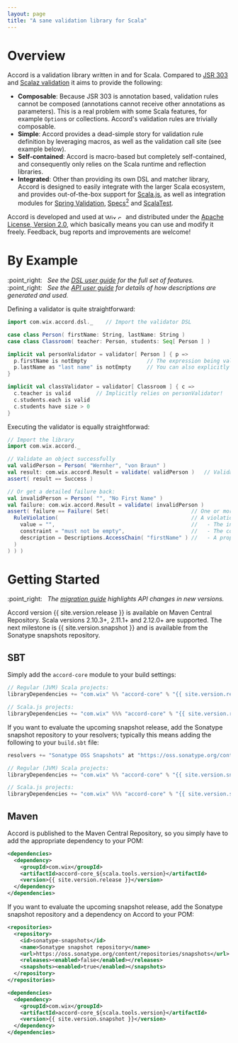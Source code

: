 ```yaml
---
layout: page
title: "A sane validation library for Scala"
---
```


Overview
========

Accord is a validation library written in and for Scala. Compared to [JSR 303](http://jcp.org/en/jsr/detail?id=303) and [Scalaz validation](https://github.com/scalaz/scalaz/blob/scalaz-seven/core/src/main/scala/scalaz/Validation.scala) it aims to provide the following:

* __Composable__: Because JSR 303 is annotation based, validation rules cannot be composed (annotations cannot receive other annotations as parameters). This is a real problem with some Scala features, for example `Option`s or collections. Accord's validation rules are trivially composable.
* __Simple__: Accord provides a dead-simple story for validation rule definition by leveraging macros, as well as the validation call site (see example below).
* __Self-contained__: Accord is macro-based but completely self-contained, and consequently only relies on the Scala runtime and reflection libraries.
* __Integrated__: Other than providing its own DSL and matcher library, Accord is designed to easily integrate with the larger Scala ecosystem, and provides out-of-the-box support for [Scala.js](http://www.scala-js.org), as well as integration modules for [Spring Validation](spring3.html), [Specs<sup>2</sup>](specs2.html) and [ScalaTest](scalatest.html).

Accord is developed and used at <a href="http://www.wix.com"><img src="images/wix_logo.png" width="42" height="11" alt="Wix.com"></a> and distributed under the [Apache License, Version 2.0](http://www.apache.org/licenses/LICENSE-2.0), which basically means you can use and modify it freely. Feedback, bug reports and improvements are welcome!

By Example
==========

<postit>
  :point_right: &nbsp;&nbsp;<em>See the <a href="dsl.html">DSL user guide</a> for the full set of features.</em>
  <br>
  :point_right: &nbsp;&nbsp;<em>See the <a href="api.html">API user guide</a> for details of how descriptions are generated and used.</em>
</postit>


Defining a validator is quite straightforward:

```scala
import com.wix.accord.dsl._    // Import the validator DSL

case class Person( firstName: String, lastName: String )
case class Classroom( teacher: Person, students: Seq[ Person ] )

implicit val personValidator = validator[ Person ] { p =>
  p.firstName is notEmpty                   // The expression being validated is resolved automatically, see below
  p.lastName as "last name" is notEmpty     // You can also explicitly describe the expression being validated
}

implicit val classValidator = validator[ Classroom ] { c =>
  c.teacher is valid        // Implicitly relies on personValidator!
  c.students.each is valid
  c.students have size > 0
}
```

Executing the validator is equally straightforwad:

```scala
// Import the library
import com.wix.accord._

// Validate an object successfully
val validPerson = Person( "Wernher", "von Braun" )
val result: com.wix.accord.Result = validate( validPerson )   // Validator is implicitly resolved
assert( result == Success )

// Or get a detailed failure back:
val invalidPerson = Person( "", "No First Name" )
val failure: com.wix.accord.Result = validate( invalidPerson )
assert( failure == Failure( Set(                          // One or more violations
  RuleViolation(                                          // A violation includes:
    value = "",                                           //   - The invalid value
    constraint = "must not be empty",                     //   - The constraint being violated
    description = Descriptions.AccessChain( "firstName" ) //   - A property description
  )
) ) )
```

<a name="getting-started"></a>

Getting Started
===============

<postit>
  :point_right: &nbsp;&nbsp;<em>The <a href="migration-guide.html">migration guide</a> highlights API changes in new versions.</em>
</postit>

Accord version {{ site.version.release }} is available on Maven Central Repository. Scala versions 2.10.3+, 2.11.1+ and 2.12.0+ are supported. The next milestone is {{ site.version.snapshot }} and is available from the Sonatype snapshots repository.

SBT
---

Simply add the `accord-core` module to your build settings:

```scala
// Regular (JVM) Scala projects:
libraryDependencies += "com.wix" %% "accord-core" % "{{ site.version.release }}"

// Scala.js projects:
libraryDependencies += "com.wix" %%% "accord-core" % "{{ site.version.release }}"
```

If you want to evaluate the upcoming snapshot release, add the Sonatype snapshot repository to your resolvers; typically this means adding the following to your `build.sbt` file:

```scala
resolvers += "Sonatype OSS Snapshots" at "https://oss.sonatype.org/content/repositories/snapshots"

// Regular (JVM) Scala projects:
libraryDependencies += "com.wix" %% "accord-core" % "{{ site.version.snapshot }}"

// Scala.js projects:
libraryDependencies += "com.wix" %%% "accord-core" % "{{ site.version.snapshot }}"
```

Maven
-----

Accord is published to the Maven Central Repository, so you simply have to add the appropriate dependency to your POM:

```xml
<dependencies>
  <dependency>
    <groupId>com.wix</groupId>
    <artifactId>accord-core_${scala.tools.version}</artifactId>
    <version>{{ site.version.release }}</version>
  </dependency>
</dependencies>
```

If you want to evaluate the upcoming snapshot release, add the Sonatype snapshot repository and a dependency on Accord to your POM:

```xml
<repositories>
  <repository>
    <id>sonatype-snapshots</id>
    <name>Sonatype snapshot repository</name>
    <url>https://oss.sonatype.org/content/repositories/snapshots</url>
    <releases><enabled>false</enabled></releases>
    <snapshots><enabled>true</enabled></snapshots>
  </repository>
</repositories>

<dependencies>
  <dependency>
    <groupId>com.wix</groupId>
    <artifactId>accord-core_${scala.tools.version}</artifactId>
    <version>{{ site.version.snapshot }}</version>
  </dependency>
</dependencies>
```

